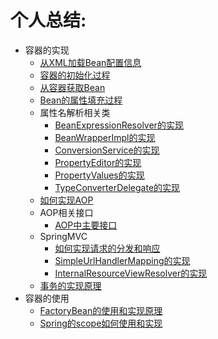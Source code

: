 # 个人总结:

- 容器的实现
  - [从XML加载Bean配置信息](my_doc/容器的实现/从XML加载Bean配置信息.md)
  - [容器的初始化过程](my_doc/容器的实现/容器的初始化过程.md)
  - [从容器获取Bean](my_doc/容器的实现/从容器获取Bean.md)
  - [Bean的属性填充过程](my_doc/容器的实现/Bean的属性填充过程.md)
  - 属性名解析相关类
    - [BeanExpressionResolver的实现](my_doc/容器的实现/属性名解析相关类/BeanExpressionResolver的实现.md)
    - [BeanWrapperImpl的实现](my_doc/容器的实现/属性名解析相关类/BeanWrapperImpl的实现.md)
    - [ConversionService的实现](my_doc/容器的实现/属性名解析相关类/ConversionService的实现.md)
    - [PropertyEditor的实现](my_doc/容器的实现/属性名解析相关类/PropertyEditor的实现.md)
    - [PropertyValues的实现](my_doc/容器的实现/属性名解析相关类/PropertyValues的实现.md)
    - [TypeConverterDelegate的实现](my_doc/容器的实现/属性名解析相关类/TypeConverterDelegate的实现.md)
  - [如何实现AOP](my_doc/容器的实现/如何实现AOP.md)
  - AOP相关接口
    - [AOP中主要接口](my_doc/容器的实现/AOP相关接口/AOP中主要接口.md)
  - SpringMVC
    - [如何实现请求的分发和响应](my_doc/容器的实现/SpringMVC/如何实现请求的分发和响应.md)
    - [SimpleUrlHandlerMapping的实现](my_doc/容器的实现/SpringMVC/SimpleUrlHandlerMapping的实现.md)
    - [InternalResourceViewResolver的实现](my_doc/容器的实现/SpringMVC/InternalResourceViewResolver的实现.md)
  - [事务的实现原理](my_doc/容器的实现/事务的实现原理.md)
- 容器的使用
  - [FactoryBean的使用和实现原理](my_doc/容器的使用/FactoryBean的使用和实现原理.md)
  - [Spring的scope如何使用和实现](my_doc/容器的使用/Spring的scope如何使用和实现.md)